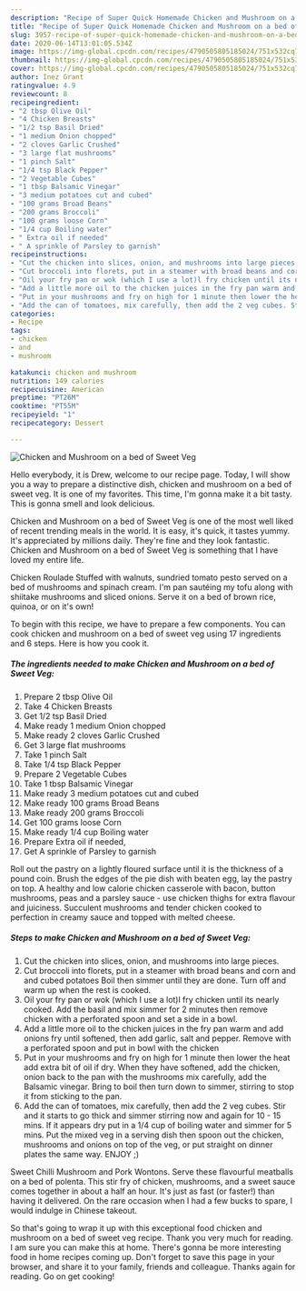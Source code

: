 ```yaml
---
description: "Recipe of Super Quick Homemade Chicken and Mushroom on a bed of Sweet Veg"
title: "Recipe of Super Quick Homemade Chicken and Mushroom on a bed of Sweet Veg"
slug: 3957-recipe-of-super-quick-homemade-chicken-and-mushroom-on-a-bed-of-sweet-veg
date: 2020-06-14T13:01:05.534Z
image: https://img-global.cpcdn.com/recipes/4790505805185024/751x532cq70/chicken-and-mushroom-on-a-bed-of-sweet-veg-recipe-main-photo.jpg
thumbnail: https://img-global.cpcdn.com/recipes/4790505805185024/751x532cq70/chicken-and-mushroom-on-a-bed-of-sweet-veg-recipe-main-photo.jpg
cover: https://img-global.cpcdn.com/recipes/4790505805185024/751x532cq70/chicken-and-mushroom-on-a-bed-of-sweet-veg-recipe-main-photo.jpg
author: Inez Grant
ratingvalue: 4.9
reviewcount: 8
recipeingredient:
- "2 tbsp Olive Oil"
- "4 Chicken Breasts"
- "1/2 tsp Basil Dried"
- "1 medium Onion chopped"
- "2 cloves Garlic Crushed"
- "3 large flat mushrooms"
- "1 pinch Salt"
- "1/4 tsp Black Pepper"
- "2 Vegetable Cubes"
- "1 tbsp Balsamic Vinegar"
- "3 medium potatoes cut and cubed"
- "100 grams Broad Beans"
- "200 grams Broccoli"
- "100 grams loose Corn"
- "1/4 cup Boiling water"
- " Extra oil if needed"
- " A sprinkle of Parsley to garnish"
recipeinstructions:
- "Cut the chicken into slices, onion, and mushrooms into large pieces."
- "Cut broccoli into florets, put in a steamer with broad beans and corn and and cubed potatoes Boil then simmer until they are done. Turn off  and warm up when the rest is cooked."
- "Oil your fry pan or wok (which I use a lot)l fry chicken until its nearly cooked. Add the basil and mix  simmer for 2 minutes then remove chicken with a perforated spoon and set a side in a bowl."
- "Add a little more oil to the chicken juices in the fry pan warm and add onions fry until softened, then add garlic, salt and pepper. Remove with a perforated spoon and put in bowl with the chicken"
- "Put in your mushrooms and fry on high for 1 minute then lower the heat add extra bit of oil if dry. When they have softened, add the chicken, onion back to the pan with the mushrooms mix carefully, add the Balsamic vinegar. Bring to boil then turn down to simmer, stirring to stop it from sticking to the pan."
- "Add the can of tomatoes, mix carefully, then add the 2 veg cubes. Stir and it starts to go thick and simmer stirring now and again for 10 - 15 mins. If it appears dry put in a 1/4 cup of boiling water and simmer for 5 mins. Put the mixed veg in a serving dish then spoon out the chicken, mushrooms and onions on top of the veg, or put straight on dinner plates the same way. ENJOY  ;)"
categories:
- Recipe
tags:
- chicken
- and
- mushroom

katakunci: chicken and mushroom 
nutrition: 149 calories
recipecuisine: American
preptime: "PT26M"
cooktime: "PT55M"
recipeyield: "1"
recipecategory: Dessert

---
```



![Chicken and Mushroom on a bed of Sweet Veg](https://img-global.cpcdn.com/recipes/4790505805185024/751x532cq70/chicken-and-mushroom-on-a-bed-of-sweet-veg-recipe-main-photo.jpg)

Hello everybody, it is Drew, welcome to our recipe page. Today, I will show you a way to prepare a distinctive dish, chicken and mushroom on a bed of sweet veg. It is one of my favorites. This time, I'm gonna make it a bit tasty. This is gonna smell and look delicious.

Chicken and Mushroom on a bed of Sweet Veg is one of the most well liked of recent trending meals in the world. It is easy, it's quick, it tastes yummy. It's appreciated by millions daily. They're fine and they look fantastic. Chicken and Mushroom on a bed of Sweet Veg is something that I have loved my entire life.

Chicken Roulade Stuffed with walnuts, sundried tomato pesto served on a bed of mushrooms and spinach cream. I&#39;m pan sautéing my tofu along with shiitake mushrooms and sliced onions. Serve it on a bed of brown rice, quinoa, or on it&#39;s own!


To begin with this recipe, we have to prepare a few components. You can cook chicken and mushroom on a bed of sweet veg using 17 ingredients and 6 steps. Here is how you cook it.

<!--inarticleads1-->

##### The ingredients needed to make Chicken and Mushroom on a bed of Sweet Veg:

1. Prepare 2 tbsp Olive Oil
1. Take 4 Chicken Breasts
1. Get 1/2 tsp Basil Dried
1. Make ready 1 medium Onion chopped
1. Make ready 2 cloves Garlic Crushed
1. Get 3 large flat mushrooms
1. Take 1 pinch Salt
1. Take 1/4 tsp Black Pepper
1. Prepare 2 Vegetable Cubes
1. Take 1 tbsp Balsamic Vinegar
1. Make ready 3 medium potatoes cut and cubed
1. Make ready 100 grams Broad Beans
1. Make ready 200 grams Broccoli
1. Get 100 grams loose Corn
1. Make ready 1/4 cup Boiling water
1. Prepare  Extra oil if needed,
1. Get  A sprinkle of Parsley to garnish


Roll out the pastry on a lightly floured surface until it is the thickness of a pound coin. Brush the edges of the pie dish with beaten egg, lay the pastry on top. A healthy and low calorie chicken casserole with bacon, button mushrooms, peas and a parsley sauce - use chicken thighs for extra flavour and juiciness. Succulent mushrooms and tender chicken cooked to perfection in creamy sauce and topped with melted cheese. 

<!--inarticleads2-->

##### Steps to make Chicken and Mushroom on a bed of Sweet Veg:

1. Cut the chicken into slices, onion, and mushrooms into large pieces.
1. Cut broccoli into florets, put in a steamer with broad beans and corn and and cubed potatoes Boil then simmer until they are done. Turn off  and warm up when the rest is cooked.
1. Oil your fry pan or wok (which I use a lot)l fry chicken until its nearly cooked. Add the basil and mix  simmer for 2 minutes then remove chicken with a perforated spoon and set a side in a bowl.
1. Add a little more oil to the chicken juices in the fry pan warm and add onions fry until softened, then add garlic, salt and pepper. Remove with a perforated spoon and put in bowl with the chicken
1. Put in your mushrooms and fry on high for 1 minute then lower the heat add extra bit of oil if dry. When they have softened, add the chicken, onion back to the pan with the mushrooms mix carefully, add the Balsamic vinegar. Bring to boil then turn down to simmer, stirring to stop it from sticking to the pan.
1. Add the can of tomatoes, mix carefully, then add the 2 veg cubes. Stir and it starts to go thick and simmer stirring now and again for 10 - 15 mins. If it appears dry put in a 1/4 cup of boiling water and simmer for 5 mins. Put the mixed veg in a serving dish then spoon out the chicken, mushrooms and onions on top of the veg, or put straight on dinner plates the same way. ENJOY  ;)


Sweet Chilli Mushroom and Pork Wontons. Serve these flavourful meatballs on a bed of polenta. This stir fry of chicken, mushrooms, and a sweet sauce comes together in about a half an hour. It&#39;s just as fast (or faster!) than having it delivered. On the rare occasion when I had a few bucks to spare, I would indulge in Chinese takeout. 

So that's going to wrap it up with this exceptional food chicken and mushroom on a bed of sweet veg recipe. Thank you very much for reading. I am sure you can make this at home. There's gonna be more interesting food in home recipes coming up. Don't forget to save this page in your browser, and share it to your family, friends and colleague. Thanks again for reading. Go on get cooking!
